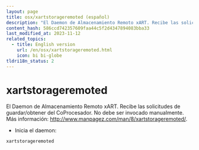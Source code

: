 ```yaml
---
layout: page
title: osx/xartstorageremoted (español)
description: "El Daemon de Almacenamiento Remoto xART. Recibe las solicitudes de guardar/obtener del CoProcesador."
content_hash: 586ccd742357609faa44c5f2d4347894083bba33
last_modified_at: 2023-11-12
related_topics:
  - title: English version
    url: /en/osx/xartstorageremoted.html
    icon: bi bi-globe
tldri18n_status: 2
---
```

# xartstorageremoted

El Daemon de Almacenamiento Remoto xART. Recibe las solicitudes de guardar/obtener del CoProcesador.
No debe ser invocado manualmente.
Más información: <http://www.manpagez.com/man/8/xartstorageremoted/>.

- Inicia el daemon:

`xartstorageremoted`
